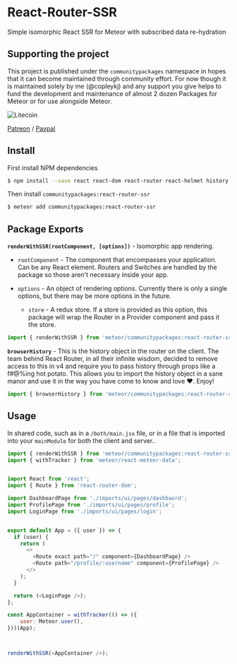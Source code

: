 # React-Router-SSR

Simple isomorphic React SSR for Meteor with subscribed data re-hydration


## Supporting the project

This project is published under the `communitypackages` namespace in hopes that it can become maintained through community effort. For now though it is maintained solely by me (@copleykj) and any support you give helps to fund the development and maintenance of almost 2 dozen Packages for Meteor or for use alongside Meteor.

![Litecoin](http://gdurl.com/xnOe)

[Patreon](https://www.patreon.com/user?u=4866588) / [Paypal](https://www.paypal.me/copleykj)

## Install

First install NPM dependencies

```sh
$ npm install --save react react-dom react-router react-helmet history
```

Then install  `communitypackages:react-router-ssr`

```sh
$ meteor add communitypackages:react-router-ssr
```

## Package Exports

**`renderWithSSR(rootComponent, [options])`** - Isomorphic app rendering.

- `rootComponent` - The component that encompasses your application. Can be any React element. Routers and Switches are handled by the package so those aren't necessary inside your app.

- `options` - An object of rendering options. Currently there is only a single options, but there may be more options in the future.

  - _`store`_ - A redux store. If a store is provided as this option, this package will wrap the Router in a Provider component and pass it the store.

```js
import { renderWithSSR } from 'meteor/communitypackages:react-router-ssr';
```

**`browserHistory`** - This is the history object in the router on the client. The team behind React Router, in all their infinite wisdom, decided to remove access to this in v4 and require you to pass history through props like a f#@%ing hot potato. This allows you to import the history object in a sane manor and use it in the way you have come to know and love :heart:. Enjoy!

```js
import { browserHistory } from 'meteor/communitypackages:react-router-ssr';
```


## Usage

In shared code, such as in a `/both/main.jsx` file, or in a file that is imported into your `mainModule` for both the client and server..

```js
import { renderWithSSR } from 'meteor/communitypackages:react-router-ssr';
import { withTracker } from 'meteor/react-meteor-data';


import React from 'react';
import { Route } from 'react-router-dom';

import DashboardPage from './imports/ui/pages/dashbaord';
import ProfilePage from './imports/ui/pages/profile';
import LoginPage from './imports/ui/pages/login';


export default App = ({ user }) => {
  if (user) {
    return (
      <>
        <Route exact path="/" component={DashboardPage} />
        <Route path="/profile/:username" component={ProfilePage} />
      </>
    );
  }

  return (<LoginPage />);
};

const AppContainer = withTracker(() => ({
    user: Meteor.user(),
}))(App);



renderWithSSR(<AppContainer />);
```
